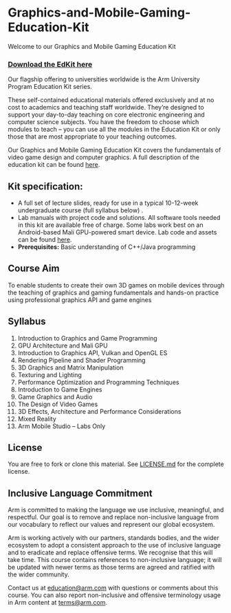 # Graphics-and-Mobile-Gaming-Education-Kit

Welcome to our Graphics and Mobile Gaming Education Kit

### [Download the EdKit here](https://github.com/arm-university/Graphics-and-Mobile-Gaming-Education-Kit/releases/download/V1.0/GG-Education-Kit-1.0.zip)

Our flagship offering to universities worldwide is the Arm University Program Education Kit series.

These self-contained educational materials offered exclusively and at no cost to academics and teaching staff worldwide. They’re designed to support your day-to-day teaching on core electronic engineering and computer science subjects. You have the freedom to choose which modules to teach – you can use all the modules in the Education Kit or only those that are most appropriate to your teaching outcomes.

Our Graphics and Mobile Gaming Education Kit covers the fundamentals of video game design and computer graphics. A full description of the education kit can be found [here](https://www.arm.com/resources/education/education-kits/graphics-and-mobile-gaming).


 ## Kit specification:

* A full set of lecture slides, ready for use in a typical 10-12-week undergraduate course (full syllabus below) .
* Lab manuals with project code and solutions. All software tools needed in this kit are available free of charge. Some labs work best on an Android-based Mali GPU-powered smart device. Lab code and assets can be found [here](https://community.arm.com/aup/graphics-and-mobile-gaming/).
* **Prerequisites:** Basic understanding of C++/Java programming

## Course Aim
To enable students to create their own 3D games on mobile devices through the teaching of graphics and gaming fundamentals and hands-on practice using professional graphics API and game engines

## Syllabus
1.	Introduction to Graphics and Game Programming
2.	GPU Architecture and Mali GPU
3.	Introduction to Graphics API, Vulkan and OpenGL ES
4.	Rendering Pipeline and Shader Programming
5.	3D Graphics and Matrix Manipulation
6.	Texturing and Lighting
7.	Performance Optimization and Programming Techniques
8.	Introduction to Game Engines
9.	Game Graphics and Audio
10.	The Design of Video Games
11.	3D Effects, Architecture and Performance Considerations
12.	Mixed Reality
13.	Arm Mobile Studio – Labs Only

## License
You are free to fork or clone this material. See [LICENSE.md](https://github.com/arm-university/Graphics-and-Mobile-Gaming-Education-Kit/blob/main/License/LICENSE.md) for the complete license.

## Inclusive Language Commitment
Arm is committed to making the language we use inclusive, meaningful, and respectful. Our goal is to remove and replace non-inclusive language from our vocabulary to reflect our values and represent our global ecosystem.
 
Arm is working actively with our partners, standards bodies, and the wider ecosystem to adopt a consistent approach to the use of inclusive language and to eradicate and replace offensive terms. We recognise that this will take time. This course contains references to non-inclusive language; it will be updated with newer terms as those terms are agreed and ratified with the wider community. 
 
Contact us at education@arm.com with questions or comments about this course. You can also report non-inclusive and offensive terminology usage in Arm content at terms@arm.com.

